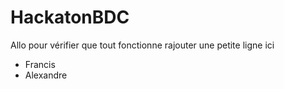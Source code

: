 # HackatonBDC

Allo pour vérifier que tout fonctionne rajouter une petite ligne ici
- Francis
- Alexandre
